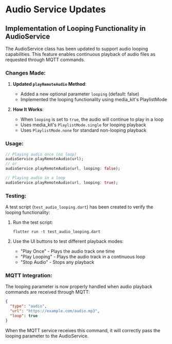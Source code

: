 # Audio Service Updates

## Implementation of Looping Functionality in AudioService

The AudioService class has been updated to support audio looping capabilities. This feature enables continuous playback of audio files as requested through MQTT commands.

### Changes Made:

1. **Updated `playRemoteAudio` Method**: 
   - Added a new optional parameter `looping` (default: false)
   - Implemented the looping functionality using media_kit's PlaylistMode

2. **How It Works**:
   - When `looping` is set to `true`, the audio will continue to play in a loop
   - Uses media_kit's `PlaylistMode.single` for looping playback
   - Uses `PlaylistMode.none` for standard non-looping playback

### Usage:

```dart
// Playing audio once (no loop)
audioService.playRemoteAudio(url);
// or
audioService.playRemoteAudio(url, looping: false);

// Playing audio in a loop
audioService.playRemoteAudio(url, looping: true);
```

### Testing:

A test script (`test_audio_looping.dart`) has been created to verify the looping functionality:

1. Run the test script:
   ```
   flutter run -t test_audio_looping.dart
   ```

2. Use the UI buttons to test different playback modes:
   - "Play Once" - Plays the audio track one time
   - "Play Looping" - Plays the audio track in a continuous loop
   - "Stop Audio" - Stops any playback

### MQTT Integration:

The looping parameter is now properly handled when audio playback commands are received through MQTT:

```json
{
  "type": "audio",
  "url": "https://example.com/audio.mp3",
  "loop": true
}
```

When the MQTT service receives this command, it will correctly pass the looping parameter to the AudioService.
